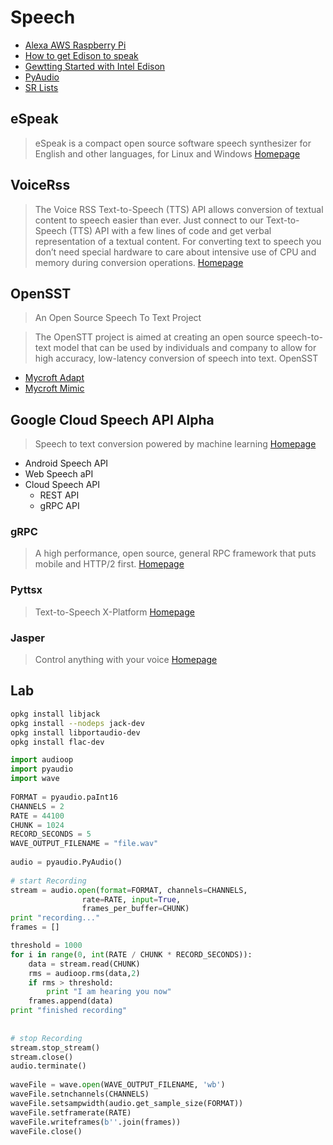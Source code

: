 # Speech

- [Alexa AWS Raspberry Pi](https://github.com/amzn/alexa-avs-raspberry-pi)
- [How to get Edison to speak](https://software.intel.com/en-us/blogs/2016/02/18/how-to-get-edison-to-espeak-with-a-scottish-accent)
- [Gewtting Started with Intel Edison](https://books.google.com.mx/books?id=MMXeCgAAQBAJ&pg=PT154&lpg=PT154&dq=sr.Microphone+speech+recognition&source=bl&ots=MSWuFftGhI&sig=rvJleYKb7yYYDNlTiKgDXGUORT4&hl=en&sa=X&ved=0ahUKEwiVoKKyxIDNAhUn4YMKHTnEBO0Q6AEIUjAI#v=onepage&q=sr.Microphone%20speech%20recognition&f=false)
- [PyAudio](http://www.programcreek.com/python/example/52624/pyaudio.PyAudio)
- [SR Lists](http://raspberrypi.stackexchange.com/questions/10384/speech-processing-on-the-raspberry-pi/10392)

## eSpeak

> eSpeak is a compact open source software speech synthesizer for English and other languages, for Linux and Windows [Homepage](http://espeak.sourceforge.net)

## VoiceRss

> The Voice RSS Text-to-Speech (TTS) API allows conversion of textual content to speech easier than ever. Just connect to our Text-to-Speech (TTS) API with a few lines of code and get verbal representation of a textual content. For converting text to speech you don’t need special hardware to care about intensive use of CPU and memory during conversion operations. [Homepage](http://www.voicerss.org/)

## OpenSST

> An Open Source Speech To Text Project

> The OpenSTT project is aimed at creating an open source speech-to-text model that can be used by individuals and company to allow for high accuracy, low-latency conversion of speech into text. OpenSST

- [Mycroft Adapt](https://adapt.mycroft.ai/)
- [Mycroft Mimic](https://mimic.mycroft.ai/)

## Google Cloud Speech API Alpha
 
> Speech to text conversion powered by machine learning [Homepage](https://cloud.google.com/speech/)
 
- Android Speech API
- Web Speech aPI
- Cloud Speech API
  - REST API
  - gRPC API


### gRPC

> A high performance, open source, general RPC framework that puts mobile and HTTP/2 first. [Homepage](http://www.grpc.io/)

### Pyttsx

> Text-to-Speech X-Platform [Homepage](http://pyttsx.readthedocs.io/en/latest/index.html)

### Jasper

> Control anything with your voice [Homepage](http://jasperproject.github.io/)


## Lab

```sh
opkg install libjack
opkg install --nodeps jack-dev
opkg install libportaudio-dev
opkg install flac-dev
```

```python
import audioop
import pyaudio
import wave
 
FORMAT = pyaudio.paInt16
CHANNELS = 2
RATE = 44100
CHUNK = 1024
RECORD_SECONDS = 5
WAVE_OUTPUT_FILENAME = "file.wav"
 
audio = pyaudio.PyAudio()
 
# start Recording
stream = audio.open(format=FORMAT, channels=CHANNELS,
                rate=RATE, input=True,
                frames_per_buffer=CHUNK)
print "recording..."
frames = []

threshold = 1000
for i in range(0, int(RATE / CHUNK * RECORD_SECONDS)):
    data = stream.read(CHUNK)
    rms = audioop.rms(data,2)
    if rms > threshold:
        print "I am hearing you now"
    frames.append(data)
print "finished recording"
 
 
# stop Recording
stream.stop_stream()
stream.close()
audio.terminate()
 
waveFile = wave.open(WAVE_OUTPUT_FILENAME, 'wb')
waveFile.setnchannels(CHANNELS)
waveFile.setsampwidth(audio.get_sample_size(FORMAT))
waveFile.setframerate(RATE)
waveFile.writeframes(b''.join(frames))
waveFile.close()
```